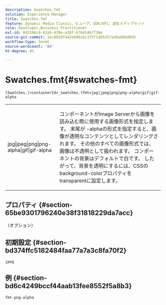 ```yaml
---
description: Swatches.fmt
solution: Experience Manager
title: Swatches.fmt
feature: Dynamic Media Classic，ビューア，SDK/API，混在メディアセット
role: Developer,Business Practitioner
exl-id: 043196c8-63ab-439e-a28f-b76d1467f26e
source-git-commit: 1ec8b59f442eb96c6c3f5f1405d57a38a86bd056
workflow-type: tm+mt
source-wordcount: '84'
ht-degree: 4%

---
```


# Swatches.fmt{#swatches-fmt}

`[Swatches.|<containerId>_swatches.]fmt=jpg|jpeg|png|png-alpha|gif|gif-alpha`

<table id="table_4620F51BD77149FDB68F1FBECC443801"> 
 <tbody> 
  <tr> 
   <td> <p> <span class="codeph"> jpg|jpeg|png|png-alpha|gif|gif-alpha</span> </p> </td> 
   <td> <p>コンポーネントがImage Serverから画像を読み込む際に使用する画像形式を指定します。 末尾が<span class="codeph"> -alpha</span>の形式を指定すると、画像が透明なコンテンツとしてレンダリングされます。 その他のすべての画像形式では、画像は不透明として扱われます。 コンポーネントの背景はデフォルトで白です。 したがって、背景を透明にするには、CSSの<span class="codeph"> background-color</span>プロパティを<span class="codeph"> transparent</span>に設定します。 </p> </td> 
  </tr> 
 </tbody> 
</table>

## プロパティ {#section-65be9301796240e38f31818229da7acc}

（オプション）

## 初期設定 {#section-bd374ffc5182484faa77a7a3c8fa70f2}

`jpeg`

## 例 {#section-bd6c4249bccf44aab13fee8552f5a8b3}

`fmt-png-alpha`
